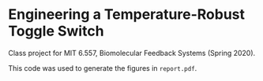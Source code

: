 # Engineering a Temperature-Robust Toggle Switch

Class project for MIT 6.557, Biomolecular Feedback Systems (Spring 2020).

This code was used to generate the figures in `report.pdf`.
